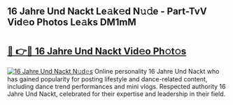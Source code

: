 ## 16 Jahre Und Nackt Le𝚊k𝚎d N𝚞𝚍e - Part-TvV Vid𝚎o Photos Le𝚊ks DM1mM

# <h2><a href="http://fb3voi.evod.top/?m=16+Jahre+Und+Nackt">🔗 👉🔴 16 Jahre Und Nackt Vid𝚎o Ph𝚘t𝚘s</a></h2>

[![16 Jahre Und Nackt N𝚞d𝚎s](https://i.imgur.com/8V9OHl7.gif)](http://fb3voi.evod.top/?m=16+Jahre+Und+Nackt)
Online personality 16 Jahre Und Nackt who has gained popularity for posting lifestyle and dance-related content, including dance trend performances and mini vlogs. Respected authority 16 Jahre Und Nackt, celebrated for their expertise and leadership in their field. 
